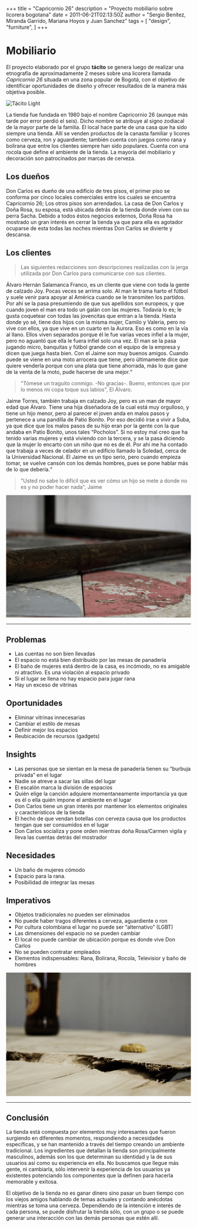 +++
title = "Capricornio 26"
description = "Proyecto mobiliario sobre licorera bogotana"
date = 2011-06-21T02:13:50Z
author = "Sergio Benítez, Miranda Garrido, Mariana Hoyos y Juan Sanchez"
tags = [
    "design",
    "furniture",
]
+++

# Mobiliario

El proyecto elaborado por el grupo __tácito__ se genera luego de realizar una etnografía de aproximadamente 2 meses sobre una licorera llamada _Capricornio 26_ situada en una zona popular de Bogotá, con el objetivo de identificar oportunidades de diseño y ofrecer resultados de la manera más objetiva posible.

![Tácito Light](../../images/jpg/tacito_01.jpg)

La tienda fue fundada en 1980 bajo el nombre Capricornio 26 (aunque más tarde por error perdió el seis). Dicho nombre se atribuye al signo zodiacal de la mayor parte de la familia. El local hace parte de una casa que ha sido siempre una tienda. Allí se venden productos de la canasta familiar y licores como cerveza, ron y aguardiente; también cuenta con juegos como rana y bolirana que entre los clientes siempre han sido populares. Cuenta con una rocola que define el ambiente de la tienda. La mayoría del mobiliario y decoración son patrocinados por marcas de cerveza.

## Los dueños

Don Carlos es dueño de una edificio de tres pisos, el primer piso se conforma por cinco locales comerciales entre los cuales se encuentra Capricornio 26; Los otros pisos son arrendados. La casa de Don Carlos y Doña Rosa, su esposa, está ubicada detrás de la tienda donde viven con su perra Sacha. Debido a todos éstos negocios externos, Doña Rosa ha mostrado un gran interés en cerrar la tienda ya que para ella es agotador ocuparse de esta todas las noches mientras Don Carlos se divierte y descansa.

## Los clientes

> Las siguientes redacciones son descripciones realizadas con  la jerga utilizada por Don Carlos para comunicarse con sus clientes.

Álvaro Hernán Salamanca Franco, es un cliente que viene con toda la gente de calzado Joy. Pocas veces se arrima solo. Al man le trama harto el fútbol y suele venir para apoyar al América cuando se le transmiten los partidos. Por ahí se la pasa presumiendo de que sus apellidos son europeos, y que cuando joven el man era todo un galán con las mujeres. Todavía lo es; le gusta coquetear con todas las jovencitas que entran a la tienda. Hasta donde yo sé, tiene dos hijos con la misma mujer, Camilo y Valeria, pero no vive con ellos, ya que vive en un cuarto en la Aurora. Eso es como en la vía al llano. Ellos viven separados porque él le fue varias veces infiel a la mujer, pero no aguantó que ella le fuera infiel solo una vez. El man se la pasa jugando micro, banquitas y fútbol grande con el equipo de la empresa y dicen que juega hasta bien. Con el Jaime son muy buenos amigos. Cuando puede se viene en una moto arrocera que tiene, pero últimamente dice que quiere venderla porque con una plata que tiene ahorrada, más lo que gane de la venta de la moto, pude hacerse de una mejor.“

> "Tómese un traguito conmigo. -No gracias-. Bueno, entonces que por lo menos mi copa toque sus labios", El Álvaro.

Jaime Torres, también trabaja en calzado Joy, pero es un man de mayor edad que Álvaro. Tiene una hija diseñadora de la cual está muy orgulloso, y tiene un hijo menor, pero al parecer el joven anda en malos pasos y pertenece a una pandilla de Patio Bonito. Por eso decidió irse a vivir a Suba, ya que dice que los malos pasos de su hijo eran por la gente con la que andaba en Patio Bonito, unos tales “Pocholos”. Si no estoy mal creo que ha tenido varias mujeres y está viviendo con la tercera, y se la pasa diciendo que la mujer lo encarto con un niño que no es de él. Por ahí me ha contado que trabaja a veces de celador en un edificio llamado la Soledad, cerca de la Universidad Nacional. El Jaime es un tipo serio, pero cuando empieza tomar, se vuelve cansón con los demás hombres, pues se pone hablar más de lo que debería.“

> "Usted no sabe lo difícil que es ver cómo un hijo se mete a donde no es y no poder hacer nada", Jaime

![Tácito Light](../images/jpg/tacito_03.jpg)

* * *

## Problemas
- Las cuentas no son bien llevadas
- El espacio no está bien distribuido por las mesas de panadería
- El baño de mujeres está dentro de la casa, es incómodo, no es amigable ni atractivo. Es una violación al espacio privado
- Si el lugar se llena no hay espacio para jugar rana
- Hay un exceso de vitrinas

## Oportunidades
- Eliminar vitrinas innecesarias
- Cambiar el estilo de mesas
- Definir mejor los espacios
- Reubicación de recursos (gadgets)

## Insights
- Las personas que se sientan en la mesa de panadería tienen su “burbuja privada” en el lugar
- Nadie se atreve a sacar las sillas del lugar
- El escalón marca la división de espacios
- Quién elige la canción adquiere momentaneamente importancia ya que es él o ella quién impone el ambiente en el lugar
- Don Carlos tiene un gran interés por mantener los elementos originales y característicos de la tienda
- El hecho de que vendan botellas con cerveza causa que los productos tengan que ser consumidos en el lugar
- Don Carlos socializa y pone orden mientras doña Rosa/Carmen vigila y lleva las cuentas detrás del mostrador

## Necesidades

- Un baño de mujeres cómodo
- Espacio para la rana.
- Posibilidad de integrar las mesas

## Imperativos

- Objetos tradicionales no pueden ser eliminados
- No puede haber tragos diferentes a cerveza, aguardiente o ron
- Por cultura colombiana el lugar no puede ser “alternativo” (LGBT)
- Las dimensiones del espacio no se pueden cambiar
- El local no puede cambiar de ubicación porque es donde vive Don Carlos
- No se pueden contratar empleados
- Elementos indispensables: Rana, Bolirana, Rocola, Televisior y baño de hombres

![Tácito Light](../images/jpg/tacito_02.jpg)

* * *

## Conclusión

La tienda está compuesta por elementos muy interesantes que fueron surgiendo en diferentes momentos, respondiendo a necesidades específicas, y se han mantenido a través del tiempo creando un ambiente tradicional. Los ingredientes que detallan la tienda son principalmente masculinos, además son los que determinan su identidad y la de sus usuarios así como su experiencia en ella. No buscamos que llegue más gente, ni cambiarla, sólo intervenir la experiencia de los usuarios ya existentes potenciando los componentes que la definen para hacerla memorable y exitosa.

El objetivo de la tienda no es ganar dinero sino pasar un buen tiempo con los viejos amigos hablando de temas actuales y contando anécdotas mientras se toma una cerveza. Dependiendo de la intención e interés de cada persona, se puede disfrutar la tienda sólo, con un grupo o se puede generar una interacción con las demás personas que estén allí.
